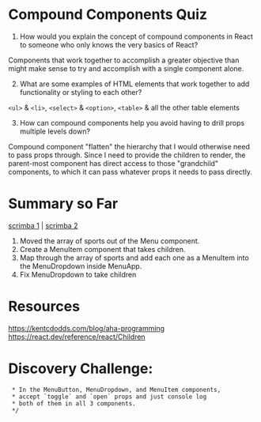 # Compound Components Quiz

1. How would you explain the concept of compound components in React to someone who
   only knows the very basics of React?

Components that work together to accomplish a greater objective than might make
sense to try and accomplish with a single component alone.


2. What are some examples of HTML elements that work together to add functionality
   or styling to each other?

`<ul>` & `<li>`, `<select>` & `<option>`, `<table>` & all the other table elements


3. How can compound components help you avoid having to drill props multiple levels
   down?
   
Compound component "flatten" the hierarchy that I would otherwise need to pass
props through. Since I need to provide the children to render, the parent-most
component has direct access to those "grandchild" components, to which it can
pass whatever props it needs to pass directly.

# Summary so Far
[scrimba 1](https://scrimba.com/advanced-react-c02h/~0k) | [scrimba 2](https://scrimba.com/advanced-react-c02h/~0m)

1. Moved the array of sports out of the Menu component.
2. Create a MenuItem component that takes children.
3. Map through the array of sports and add each one as a MenuItem into 
   the MenuDropdown inside MenuApp.
4. Fix MenuDropdown to take children 

# Resources

https://kentcdodds.com/blog/aha-programming 
https://react.dev/reference/react/Children

# Discovery Challenge:
     * In the MenuButton, MenuDropdown, and MenuItem components, 
     * accept `toggle` and `open` props and just console log 
     * both of them in all 3 components.
     */

    